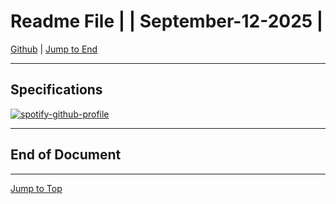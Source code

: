 
<!-- markdownlint-disable MD033 -->
<!-- markdownlint-disable MD036 -->
<!-- markdownlint-disable MD041 -->
<div id="top-of-doc"></div>

# Readme File |  | September-12-2025 |

[Github](https://github.com/popados) | [Jump to End](#end-of-doc)

***

<!--TIMESTAMP:{"format": "dddd, MMMM Do YYYY, h:mm:ss"}-->

## Specifications 

[![spotify-github-profile](https://spotify-github-profile.kittinanx.com/api/view?uid=1227087812&cover_image=true&theme=novatorem&show_offline=true&background_color=121212&interchange=false&bar_color=53b14f&bar_color_cover=true)](https://spotify-github-profile.kittinanx.com/api/view?uid=1227087812&redirect=true)
***

## End of Document

***

[Jump to Top](#top-of-doc)

<div id="end-of-doc"></div>

